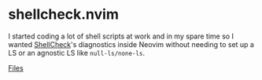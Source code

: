 # shellcheck.nvim

I started coding a lot of shell scripts at work and in my spare time so I wanted [ShellCheck](https://www.shellcheck.net/)'s diagnostics inside Neovim without needing to set up a LS or an agnostic LS like `null-ls/none-ls`.

[Files](https://github.com/pablos123/shellcheck.nvim)
